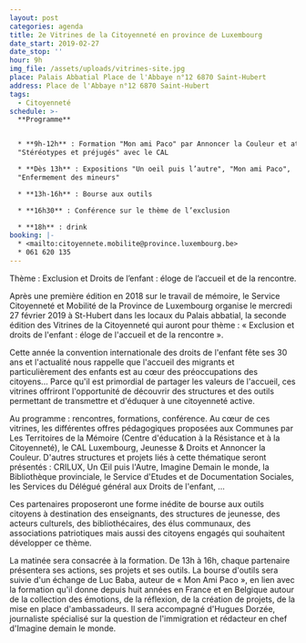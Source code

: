```yaml
---
layout: post
categories: agenda
title: 2e Vitrines de la Citoyenneté en province de Luxembourg
date_start: 2019-02-27
date_stop: ''
hour: 9h
img_file: /assets/uploads/vitrines-site.jpg
place: Palais Abbatial Place de l'Abbaye n°12 6870 Saint-Hubert
address: Place de l'Abbaye n°12 6870 Saint-Hubert
tags:
  - Citoyenneté
schedule: >-
  **Programme**


  * **9h-12h** : Formation "Mon ami Paco" par Annoncer la Couleur et atelier
  "Stéréotypes et préjugés" avec le CAL

  * **Dès 13h** : Expositions "Un oeil puis l’autre", "Mon ami Paco",
  "Enfermement des mineurs"

  * **13h-16h** : Bourse aux outils

  * **16h30** : Conférence sur le thème de l’exclusion

  * **18h** : drink
booking: |-
  * <mailto:citoyennete.mobilite@province.luxembourg.be>
  * 061 620 135
---
```

Thème : Exclusion et Droits de l’enfant : éloge de l’accueil et de la rencontre.

Après une première édition en 2018 sur le travail de mémoire, le Service Citoyenneté et Mobilité de la Province de Luxembourg organise le mercredi 27 février 2019 à St-Hubert dans les locaux du Palais abbatial, la seconde édition des Vitrines de la Citoyenneté qui auront pour thème : « Exclusion et droits de l'enfant : éloge de l'accueil et de la rencontre ».

Cette année la convention internationale des droits de l'enfant fête ses 30 ans et l'actualité nous rappelle que l'accueil des migrants et particulièrement des enfants est au cœur des préoccupations des citoyens... Parce qu'il est primordial de partager les valeurs de l'accueil, ces vitrines offriront l'opportunité de découvrir des structures et des outils permettant de transmettre et d'éduquer à une citoyenneté active.

Au programme : rencontres, formations, conférence. Au cœur de ces vitrines, les différentes offres pédagogiques proposées aux Communes par Les Territoires de la Mémoire (Centre d'éducation à la Résistance et à la Citoyenneté), le CAL Luxembourg, Jeunesse & Droits et Annoncer la Couleur. D'autres structures et projets liés à cette thématique seront présentés : CRILUX, Un Œil puis l'Autre, Imagine Demain le monde, la Bibliothèque provinciale, le Service d'Etudes et de Documentation Sociales, les Services du Délégué général aux Droits de l'enfant, ...

Ces partenaires proposeront une forme inédite de bourse aux outils citoyens à destination des enseignants, des structures de jeunesse, des acteurs culturels, des bibliothécaires, des élus communaux, des associations patriotiques mais aussi des citoyens engagés qui souhaitent développer ce thème.

 La matinée sera consacrée à la formation. De 13h à 16h, chaque partenaire présentera ses actions, ses projets et ses outils. La bourse d'outils sera suivie d'un échange de Luc Baba, auteur de « Mon Ami Paco », en lien avec la formation qu'il donne depuis huit années en France et en Belgique autour de la collection des émotions, de la réflexion, de la création de projets, de la mise en place d'ambassadeurs. Il sera accompagné d'Hugues Dorzée, journaliste spécialisé sur la question de l'immigration et rédacteur en chef d'Imagine demain le monde.
